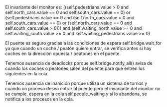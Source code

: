 El invariante del monitor es: ((self.pedestrians.value > 0 and self.north_cars.value == 0 and self.south_cars.value == 0) or (self.pedestrians.value == 0 and (self.north_cars.value > 0 and self.south_cars.value == 0) or (self.north_cars.value == 0 and self.south_cars.value > 0))) and (self.waiting_north.value >= 0 and self.waiting_south.value >= 0 and self.waiting_pedestrians.value >= 0)

El puente es seguro gracias a las condiciones de espera self.bridge.wait_for ya que cuando un coche / peatón quiere entrar, se verifica antes si hay coches en la dirección opuesta / peatones en el puente.

Tenemos ausencia de deadlocks porque self.bridge.notify_all() avisa de cuando los coches o peatones salen del puente para que entren los siguientes en la cola.

Tenemos ausencia de inanición porque utiliza un sistema de turnos y cuando un proceso desea entrar al puente pero el invariante del monitor no se cumple, espera en la cola self.people_waiting y si lo abandona, se notifica a los procesos en la cola. 
